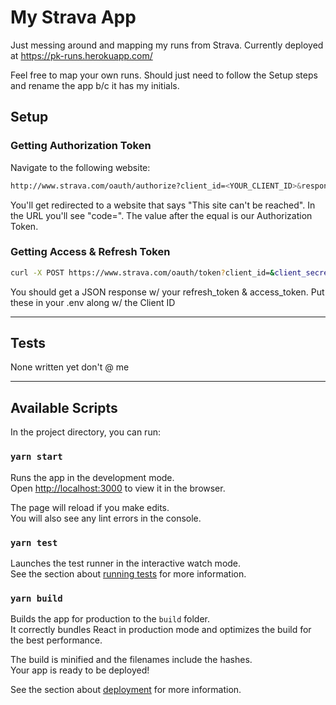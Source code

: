 # My Strava App
Just messing around and mapping my runs from Strava. Currently deployed at https://pk-runs.herokuapp.com/

Feel free to map your own runs. Should just need to follow the Setup steps and rename the app b/c it has my initials.

## Setup
### Getting Authorization Token
Navigate to the following website:
```bash
http://www.strava.com/oauth/authorize?client_id=<YOUR_CLIENT_ID>&response_type=code&redirect_uri=http://localhost/exchange_token&approval_prompt=force&scope=activity:read_all
```
You'll get redirected to a website that says "This site can't be reached". In the URL you'll see "code=". The value after the equal is our Authorization Token.
### Getting Access & Refresh Token

```bash
curl -X POST https://www.strava.com/oauth/token?client_id=&client_secret=&code=&grant_type=authorization_code
```
You should get a JSON response w/ your refresh_token & access_token. Put these in your .env along w/ the Client ID

------

## Tests
None written yet don't @ me

------
## Available Scripts

In the project directory, you can run:

### `yarn start`

Runs the app in the development mode.\
Open [http://localhost:3000](http://localhost:3000) to view it in the browser.

The page will reload if you make edits.\
You will also see any lint errors in the console.

### `yarn test`

Launches the test runner in the interactive watch mode.\
See the section about [running tests](https://facebook.github.io/create-react-app/docs/running-tests) for more information.

### `yarn build`

Builds the app for production to the `build` folder.\
It correctly bundles React in production mode and optimizes the build for the best performance.

The build is minified and the filenames include the hashes.\
Your app is ready to be deployed!

See the section about [deployment](https://facebook.github.io/create-react-app/docs/deployment) for more information.